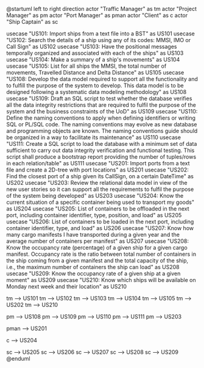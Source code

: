 @startuml
left to right direction
actor "Traffic Manager" as tm
actor "Project Manager" as pm
actor "Port Manager" as pman
actor "Client" as c
actor "Ship Captain" as sc

  usecase "US101: Import ships from a text file into a BST" as US101
  usecase "US102: Search the details of a ship using any of its codes: MMSI, IMO or Call Sign" as US102
  usecase "US103: Have the positional messages temporally organized and associated with each of the ships" as US103
  usecase "US104: Make a summary of a ship's movements" as US104
  usecase "US105: List for all ships the MMSI, the total number of movements, Travelled Distance and Delta Distance" as US105
  usecase "US108: Develop the data model required to support all the functionality and to fulfill the purpose of the system to develop. This data model is to be designed following a systematic data modeling methodology" as US108
  usecase "US109: Draft an SQL script to test whether the database verifies all the data integrity restrictions that are required to fulfil the purpose of the system and the business constraints of the UoD" as US109
  usecase "US110: Define the naming conventions to apply when defining identifiers or writing SQL or PL/SQL code. The naming conventions may evolve as new database and programming objects are known. The naming conventions guide should be organized in a way to facilitate its maintenance" as US110
  usecase "US111: Create a SQL script to load the database with a minimum set of data sufficient to carry out data integrity verification and functional testing. This script shall produce a bootstrap report providing the number of tuples/rows in each relation/table" as US111
  usecase "US201: Import ports from a text file and create a 2D-tree with port locations" as US201
  usecase "US202: Find the closest port of a ship given its CallSign, on a certain DateTime" as US202
  usecase "US203: Review the relational data model in view of the new user stories so it can support all the requirements to fulfil the purpose of the system being developed" as US203
  usecase "US204: Know the current situation of a specific container being used to transport my goods" as US204
  usecase "US205: List of containers to be offloaded in the next port, including container identifier, type, position, and load" as US205
  usecase "US206: List of containers to be loaded in the next port, including container identifier, type, and load" as US206
  usecase "US207: Know how many cargo manifests I have transported during a given year and the average number of containers per manifest" as US207
  usecase "US208: Know the occupancy rate (percentage) of a given ship for a given cargo manifest. Occupancy rate is the ratio between total number of containers in the ship coming from a given manifest and the total capacity of the ship, i.e., the maximum number of containers the ship can load" as US208
  usecase "US209: Know the occupancy rate of a given ship at a given moment" as US209
  usecase "US210: Know which ships will be available on Monday next week and their location" as US210

tm --> US101
tm --> US102
tm --> US103
tm --> US104
tm --> US105
tm --> US202
tm --> US210

pm --> US108
pm --> US109
pm --> US110
pm --> US111
pm --> US203

pman --> US201

c --> US204

sc --> US205
sc --> US206
sc --> US207
sc --> US208
sc --> US209
@enduml